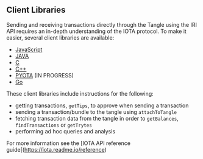## Client Libraries

Sending and receiving transactions directly through the Tangle using the IRI API requires an in-depth understanding of the IOTA protocol.  To make it easier, several client libraries are available:

- [JavaScript](https://github.com/iotaledger/iota.lib.js)
- [JAVA](https://github.com/iotaledger/iota.lib.java)
- [C](https://github.com/iotaledger/entangled)
- [C++](https://github.com/thibault-martinez/iota.lib.cpp)
- [PYOTA](pyota/README.md) (IN PROGRESS)
- [Go](https://github.com/iotaledger/giota)

These client libraries include instructions for the following:

-  getting transactions, ```getTips```, to approve when sending a transaction
-  sending a transaction/bundle to the tangle using ```attachToTangle```
-  fetching transaction data from the tangle in order to ```getBalances```, ```findTransactions``` or ```getTrytes```
-  performing ad hoc queries and analysis

For more information see the [IOTA API reference guide[(https://iota.readme.io/reference)
